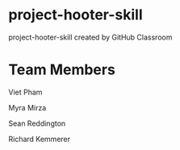 # project-hooter-skill
project-hooter-skill created by GitHub Classroom

# Team Members

Viet Pham

Myra Mirza

Sean Reddington

Richard Kemmerer

